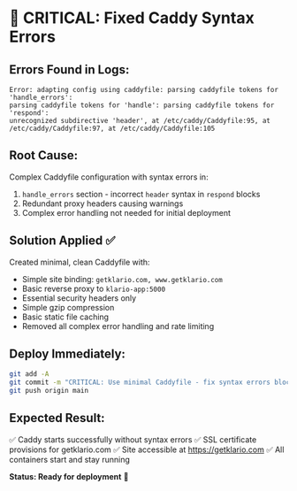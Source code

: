 # 🚨 CRITICAL: Fixed Caddy Syntax Errors

## Errors Found in Logs:
```
Error: adapting config using caddyfile: parsing caddyfile tokens for 'handle_errors': 
parsing caddyfile tokens for 'handle': parsing caddyfile tokens for 'respond': 
unrecognized subdirective 'header', at /etc/caddy/Caddyfile:95, at /etc/caddy/Caddyfile:97, at /etc/caddy/Caddyfile:105
```

## Root Cause:
Complex Caddyfile configuration with syntax errors in:
1. `handle_errors` section - incorrect `header` syntax in `respond` blocks
2. Redundant proxy headers causing warnings
3. Complex error handling not needed for initial deployment

## Solution Applied ✅
Created minimal, clean Caddyfile with:
- Simple site binding: `getklario.com, www.getklario.com`
- Basic reverse proxy to `klario-app:5000`
- Essential security headers only
- Simple gzip compression
- Basic static file caching
- Removed all complex error handling and rate limiting

## Deploy Immediately:
```bash
git add -A
git commit -m "CRITICAL: Use minimal Caddyfile - fix syntax errors blocking deployment"
git push origin main
```

## Expected Result:
✅ Caddy starts successfully without syntax errors
✅ SSL certificate provisions for getklario.com
✅ Site accessible at https://getklario.com
✅ All containers start and stay running

**Status: Ready for deployment** 🚀